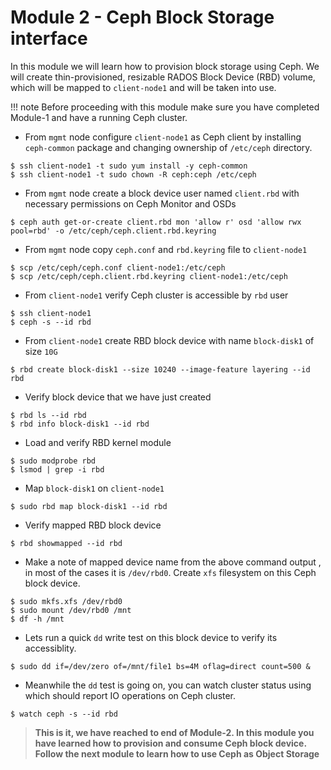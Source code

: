 # Module 2 - Ceph Block Storage interface

In this module we will learn how to provision block storage using Ceph. We will create thin-provisioned, resizable RADOS Block Device (RBD) volume, which will be mapped to ``client-node1`` and will be taken into use.

!!! note
    Before proceeding with this module make sure you have completed Module-1 and have a running Ceph cluster.


- From ``mgmt`` node  configure ``client-node1``  as Ceph client by installing ``ceph-common`` package and changing ownership of ``/etc/ceph`` directory. 
```
$ ssh client-node1 -t sudo yum install -y ceph-common
$ ssh client-node1 -t sudo chown -R ceph:ceph /etc/ceph
```
- From ``mgmt`` node create a block device user named ``client.rbd`` with necessary permissions on Ceph Monitor and OSDs
```
$ ceph auth get-or-create client.rbd mon 'allow r' osd 'allow rwx pool=rbd' -o /etc/ceph/ceph.client.rbd.keyring
```
- From ``mgmt`` node copy ``ceph.conf`` and ``rbd.keyring`` file to ``client-node1`` 
```
$ scp /etc/ceph/ceph.conf client-node1:/etc/ceph
$ scp /etc/ceph/ceph.client.rbd.keyring client-node1:/etc/ceph
```
- From ``client-node1`` verify Ceph cluster is accessible by ``rbd`` user
```
$ ssh client-node1
$ ceph -s --id rbd
``` 
-  From ``client-node1`` create RBD block device with name ``block-disk1`` of size ``10G``
```
$ rbd create block-disk1 --size 10240 --image-feature layering --id rbd
```
- Verify block device that we have just created
```
$ rbd ls --id rbd
$ rbd info block-disk1 --id rbd
```
- Load and verify RBD kernel module
```
$ sudo modprobe rbd
$ lsmod | grep -i rbd
```
- Map ``block-disk1`` on ``client-node1`` 
```
$ sudo rbd map block-disk1 --id rbd
```
- Verify mapped RBD block device
```
$ rbd showmapped --id rbd
```
- Make a note of mapped device name from the above command output , in most of the cases it is ``/dev/rbd0``. Create ``xfs`` filesystem on this Ceph block device.
```
$ sudo mkfs.xfs /dev/rbd0
$ sudo mount /dev/rbd0 /mnt
$ df -h /mnt
```
- Lets run a quick ``dd`` write test on this block device to verify its accessiblity. 
```
$ sudo dd if=/dev/zero of=/mnt/file1 bs=4M oflag=direct count=500 &
```
- Meanwhile the ``dd`` test is going on, you can watch cluster status using which should report IO operations on Ceph cluster.
```
$ watch ceph -s --id rbd
```

> **This is it, we have reached to end of Module-2. In this module you have learned how to provision and consume Ceph block device. Follow the next module to learn how to use Ceph as Object Storage**

